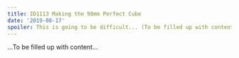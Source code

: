 ```yaml
---
title: ID1113 Making the 98mm Perfect Cube
date: '2019-08-17'
spoiler: This is going to be difficult... (To be filled up with content)
---
```



...To be filled up with content...